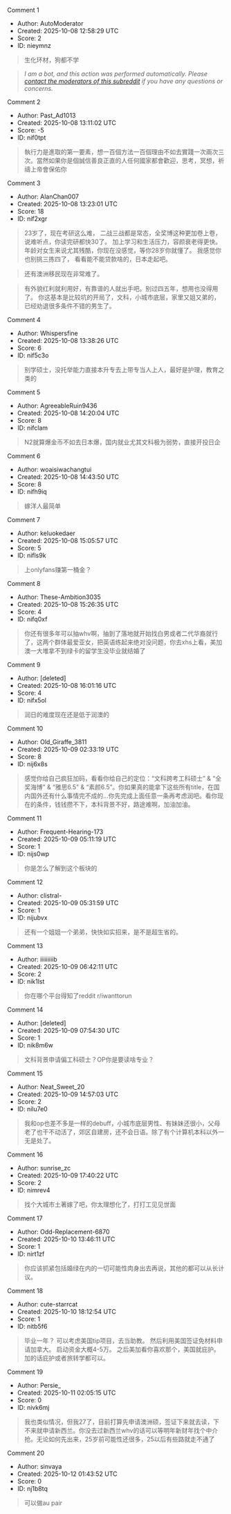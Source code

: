 Comment 1

- Author: AutoModerator
- Created: 2025-10-08 12:58:29 UTC
- Score: 2
- ID: nieymnz

> 生化环材，狗都不学

> *I am a bot, and this action was performed automatically. Please [contact the moderators of this subreddit](/message/compose/?to=/r/iwanttorun) if you have any questions or concerns.*

Comment 2

- Author: Past_Ad1013
- Created: 2025-10-08 13:11:02 UTC
- Score: -5
- ID: nif0tpt

> 執行力是進取的第一要素，想一百個方法一百個理由不如去實踐一次兩次三次。當然如果你是個誠信善良正直的人任何國家都會歡迎，思考，冥想，祈禱上帝會保佑你

Comment 3

- Author: AlanChan007
- Created: 2025-10-08 13:23:01 UTC
- Score: 18
- ID: nif2xgr

> 23岁了，现在考研这么难， 二战三战都是常态，全奖博这种更加卷上卷， 说难听点，你读完研都快30了。 加上学习和生活压力，容颜衰老得更快。年龄对女生来说尤其残酷，你现在没感觉，等你28岁你就懂了。 我感觉你也别挑三拣四了， 看看能不能贷款啥的，日本走起吧。 

> 还有澳洲移民现在非常难了。 

> 有外貌红利就利用好，有靠谱的人就出手吧。别过四五年，想用也没得用了。 你这基本是比较坑的开局了，文科，小城市底层，家里又姐又弟的，已经劝退很多条件不错的男生了。

Comment 4

- Author: Whispersfine
- Created: 2025-10-08 13:38:26 UTC
- Score: 6
- ID: nif5c3o

> 别学硕士，没托举能力直接本升专去上带专当人上人，最好是护理，教育之类的

Comment 5

- Author: AgreeableRuin9436
- Created: 2025-10-08 14:20:04 UTC
- Score: 8
- ID: nifclam

> N2就算爆金币不如去日本爆，国内就业尤其文科极为弱势，直接开投日企

Comment 6

- Author: woaisiwachangtui
- Created: 2025-10-08 14:43:50 UTC
- Score: 8
- ID: nifh9iq

> 嫁洋人最简单

Comment 7

- Author: keluokedaer
- Created: 2025-10-08 15:05:57 UTC
- Score: 5
- ID: nifls9k

> 上onlyfans赚第一桶金？

Comment 8

- Author: These-Ambition3035
- Created: 2025-10-08 15:26:35 UTC
- Score: 4
- ID: nifq0xf

> 你还有很多年可以抽whv啊，抽到了落地就开始找白男或者二代华裔就行了，这两个群体最爱亚女，把英语练起来绝对没问题，你去xhs上看，美加澳一大堆拿不到绿卡的留学生没毕业就结婚了

Comment 9

- Author: [deleted]
- Created: 2025-10-08 16:01:16 UTC
- Score: 4
- ID: nifx5ol

> 润日的难度现在还是低于润澳的

Comment 10

- Author: Old_Giraffe_3811
- Created: 2025-10-09 02:33:19 UTC
- Score: 8
- ID: nij6x8s

> 感觉你给自己疯狂加码，看看你给自己的定位：“文科跨考工科硕士” & “全奖海博” & “雅思6.5” & “素颜6.5”。你如果真的能拿下这些所有title，在国内国外还有什么事情完不成的...你先完成上面任意一条再考虑润吧。看你现在的条件，钱钱攒不下，本科背景不好，路途难啊，加油加油。

Comment 11

- Author: Frequent-Hearing-173
- Created: 2025-10-09 05:11:19 UTC
- Score: 1
- ID: nijs0wp

> 你是怎么了解到这个板块的

Comment 12

- Author: clistral-
- Created: 2025-10-09 05:31:59 UTC
- Score: 1
- ID: nijubvx

> 还有一个姐姐一个弟弟，快快如实招来，是不是超生省的。

Comment 13

- Author: iiiiiiiiib
- Created: 2025-10-09 06:42:11 UTC
- Score: 2
- ID: nik1lst

> 你在哪个平台得知了reddit r/iwanttorun

Comment 14

- Author: [deleted]
- Created: 2025-10-09 07:54:30 UTC
- Score: 1
- ID: nik8m6w

> 文科背景申请偏工科硕士？OP你是要读啥专业？

Comment 15

- Author: Neat_Sweet_20
- Created: 2025-10-09 14:57:03 UTC
- Score: 2
- ID: nilu7e0

> 我和op也差不多是一样的debuff，小城市底层男性、有妹妹还很小，父母老了也干不动活了，郊区自建房，还不会日语。除了有个计算机本科以外一无是处了。

Comment 16

- Author: sunrise_zc
- Created: 2025-10-09 17:40:22 UTC
- Score: 2
- ID: nimrev4

> 找个大城市土著嫁了吧，你太理想化了，打打工见见世面

Comment 17

- Author: Odd-Replacement-6870
- Created: 2025-10-10 13:46:11 UTC
- Score: 1
- ID: nirt1zf

> 你应该抓紧包括婚绿在内的一切可能性肉身出去再说，其他的都可以从长计议。

Comment 18

- Author: cute-starrcat
- Created: 2025-10-10 18:12:54 UTC
- Score: 1
- ID: nitb5f6

> 毕业一年？
> 可以考虑美国tip项目，去当助教。
> 然后利用美国签证免材料申请加拿大。
> 启动资金大概4-5万。
> 之后美加看你喜欢那个，美国就庇护。
> 加的话庇护或者旅转学都可以。

Comment 19

- Author: Persie_
- Created: 2025-10-11 02:05:15 UTC
- Score: 0
- ID: nivk6mj

> 我也类似情况，但我27了，目前打算先申请澳洲硕，签证下来就去读，下不来就申请新西兰。你没去过新西兰whv的话可以等明年新财年找个中介抢。无论如何先出来，25岁前可能性还很多，25以后有些路就走不通了

Comment 20

- Author: sinvaya
- Created: 2025-10-12 01:43:52 UTC
- Score: 0
- ID: nj1b8tq

> 可以做au pair
